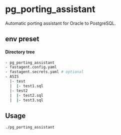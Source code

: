 # pg_porting_assistant
Automatic porting assistant for Oracle to PostgreSQL.

## env preset
#### Directory tree 
```bash
- pg_porting_assistant
- fastagent.config.yaml
- fastagent.secrets.yaml # optional
- ASIS
  |- test
  |  |- test1.sql
  |- test2
  |  |- test2.sql
  |  |- test3.sql
```

## Usage
```bash
./pg_porting_assistant
```
